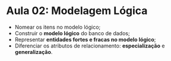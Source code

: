  

# Aula 02: Modelagem Lógica

- Nomear os itens no modelo lógico;
- Construir o **modelo lógico** do banco de dados;
- Representar **entidades fortes e fracas no modelo lógico**;
- Diferenciar os atributos de relacionamento: **especialização** e **generalização**.
